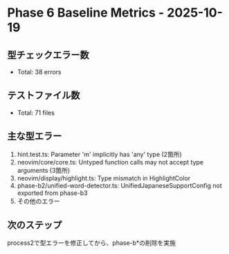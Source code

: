 # Phase 6 Baseline Metrics - 2025-10-19

## 型チェックエラー数
- Total: 38 errors

## テストファイル数
- Total: 71 files

## 主な型エラー
1. hint.test.ts: Parameter 'm' implicitly has 'any' type (2箇所)
2. neovim/core/core.ts: Untyped function calls may not accept type arguments (3箇所)
3. neovim/display/highlight.ts: Type mismatch in HighlightColor
4. phase-b2/unified-word-detector.ts: UnifiedJapaneseSupportConfig not exported from phase-b3
5. その他のエラー

## 次のステップ
process2で型エラーを修正してから、phase-b*の削除を実施

